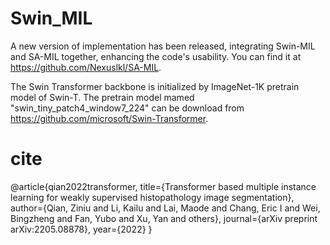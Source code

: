 # Swin_MIL
A new version of implementation has been released, integrating Swin-MIL and SA-MIL together, enhancing the code's usability. You can find it at https://github.com/Nexuslkl/SA-MIL.

The Swin Transformer backbone is initialized by ImageNet-1K pretrain model of Swin-T. The pretrain model mamed "swin_tiny_patch4_window7_224" can be download from https://github.com/microsoft/Swin-Transformer. 

# cite
@article{qian2022transformer,
  title={Transformer based multiple instance learning for weakly supervised histopathology image segmentation},
  author={Qian, Ziniu and Li, Kailu and Lai, Maode and Chang, Eric I and Wei, Bingzheng and Fan, Yubo and Xu, Yan and others},
  journal={arXiv preprint arXiv:2205.08878},
  year={2022}
}
